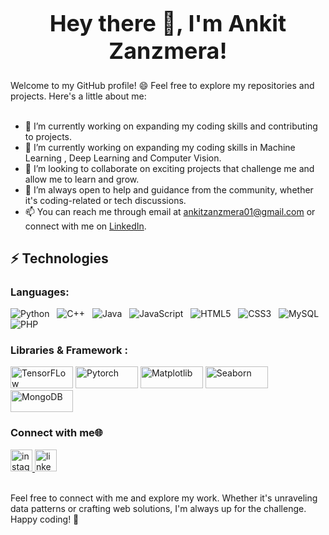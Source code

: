 
<!--
**rushikesh05/rushikesh05** is a ✨ _special_ ✨ repository because its `README.md` (this file) appears on your GitHub profile.

Here are some ideas to get you started:

- 🔭 I’m currently working on ...
- 🌱 I’m currently learning ...
- 👯 I’m looking to collaborate on ...
- 🤔 I’m looking for help with ...
- 💬 Ask me about ...
- 📫 How to reach me: ...
- 😄 Pronouns: ...
- ⚡ Fun fact: ...
-->

<div style="text-align: center;">
    <h1 style="font-size: 36px; font-weight: bold;">
      <span style="display: inline-block; animation: pulse 1.5s infinite;">Hey there 👋, I'm Ankit Zanzmera!</span>
    </h1>
  </div>
  
  
  
  Welcome to my GitHub profile! 😄 Feel free to explore my repositories and projects. Here's a little about me:<br><br>
  
  - 🔭 I’m currently working on expanding my coding skills and contributing to  projects.<br>
  - 🔭 I’m currently working on expanding my coding skills in Machine Learning , Deep Learning and Computer Vision.<br>
  - 👯 I’m looking to collaborate on exciting projects that challenge me and allow me to learn and grow.<br>
  - 🤔 I’m always open to help and guidance from the community, whether it's coding-related or tech discussions.<br>
  - 📫 You can reach me through email at [ankitzanzmera01@gmail.com](mailto:ankitzanzmera01@gmail.com) or connect with me on [LinkedIn](https://www.linkedin.com/in/ankit-zanzmera-394784273/).<br>
  
  
  ## ⚡ Technologies
  
  ### Languages:
  
  ![Python](https://img.shields.io/badge/-Python-black?style=flat-square&logo=Python)&nbsp;&nbsp;
  ![C++](https://img.shields.io/badge/-C++-00599C?style=flat-square&logo=c)&nbsp;&nbsp;
  ![Java](https://img.shields.io/badge/-Java-E34A86?style=flat-square&logo=openjdk)&nbsp;&nbsp;
  ![JavaScript](https://img.shields.io/badge/-JavaScript-black?style=flat-square&logo=javascript)&nbsp;&nbsp;
  ![HTML5](https://img.shields.io/badge/-HTML5-E34F26?style=flat-square&logo=html5&logoColor=white)&nbsp;&nbsp;
  ![CSS3](https://img.shields.io/badge/-CSS3-1572B6?style=flat-square&logo=css3)&nbsp;&nbsp;
  ![MySQL](https://img.shields.io/badge/-MySQL-black?style=flat-square&logo=mysql)&nbsp;&nbsp;
  ![PHP](https://img.shields.io/badge/-PHP-Gray?style=flat-square&logo=php)
  
  
  ### Libraries & Framework :
  
  <a href="#"><img alt="TensorFLow" src ="https://avatars.githubusercontent.com/u/15658638?s=280&v=4" height="35" width="100"></a>
  <a href="#"><img alt="Pytorch" src ="https://cdn.icon-icons.com/icons2/2699/PNG/512/pytorch_logo_icon_169823.png" height="35" width="100"></a>
  <a href="#"><img alt="Matplotlib" src ="https://image.pngaaa.com/242/4152242-middle.png" height="35" width="100"></a>
  <a href="#"><img alt="Seaborn" src ="https://seaborn.pydata.org/_images/logo-tall-lightbg.svg" height="35" width="100"></a>
  <a href="#"><img alt="MongoDB" src ="https://img.shields.io/badge/MongoDB-%234ea94b.svg?logo=mongodb&logoColor=white" height="35" width="100"></a>

  
  ### Connect with me🌐
  <div align="left">
    <a href="https://www.instagram.com/ankit_zanzmera_/" target="_blank">
      <img src="https://img.shields.io/static/v1?message=Instagram&logo=instagram&label=&color=E4405F&logoColor=white&labelColor=&style=for-the-badge" height="35" alt="instagram logo"  />
    </a>
    <a href="ankitzanzmera01@gmail.com" target="_blank">
    <a href="https://www.linkedin.com/in/ankit-zanzmera-394784273/" target="_blank">
      <img src="https://img.shields.io/static/v1?message=LinkedIn&logo=linkedin&label=&color=0077B5&logoColor=white&labelColor=&style=for-the-badge" height="35" alt="linkedin logo"  />
    </a>
  </div>
  
  
  <br>
  
    
  Feel free to connect with me and explore my work. Whether it's unraveling data patterns or crafting web solutions, I'm always up for the challenge. Happy coding! 🚀
  
  
  
  